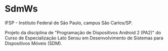 # SdmWs

IFSP - Instituto Federal de São Paulo, campus São Carlos/SP.

Projeto da disciplina de "Programação de Dispositivos Android 2 (PA2)" do Curso de Especialização Lato Sensu em Desenvolvimento de Sistemas para Dispositivos Móveis (SDM).
